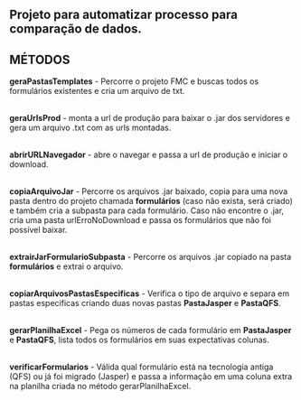 <div>
  <h2>
    Projeto para automatizar processo para comparação de dados.
  </h2>
  <h2>
    MÉTODOS
  </h2>
</div>
<div>
  <b>geraPastasTemplates</b> - Percorre o projeto FMC e buscas todos os formulários existentes e cria um arquivo de txt.<br><br>
    
  <b>geraUrlsProd</b> - monta a url de produção para baixar o .jar dos servidores e gera um arquivo .txt com as urls montadas.<br><br>

  <b>abrirURLNavegador</b> - abre o navegar e passa a url de produção e iniciar o download.<br><br>

  <b>copiaArquivoJar</b> - Percorre os arquivos .jar baixado, copia para uma nova pasta dentro do projeto chamada <b>formulários</b> (caso não exista, será criado) e também cria a subpasta para cada formulário. Caso não encontre o .jar, cria uma pasta urlErroNoDownload e passa os formulários que não foi possível baixar.<br><br>

  <b>extrairJarFormularioSubpasta</b> - Percorre os arquivos .jar copiado na pasta <b>formulários</b> e extrai o arquivo.<br><br>

  <b>copiarArquivosPastasEspecificas</b> - Verifica o tipo de arquivo e separa em pastas especificas criando duas novas pastas <b>PastaJasper</b> e <b>PastaQFS</b>.<br><br>

  <b>gerarPlanilhaExcel</b> - Pega os números de cada formulário em <b>PastaJasper</b> e <b>PastaQFS</b>, lista todos os formulários em suas expectativas colunas.<br><br>

  <b>verificarFormularios</b> - Válida qual formulário está na tecnologia antiga (QFS) ou já foi migrado (Jasper) e passa a informação em uma coluna extra na planilha criada no método gerarPlanilhaExcel.<br><br>
</div>
